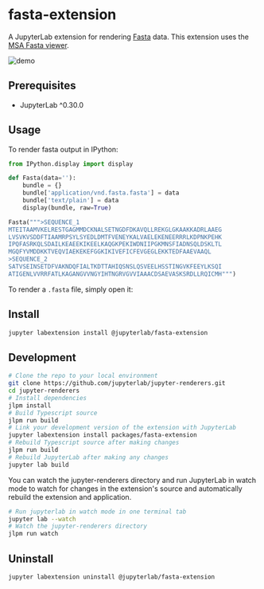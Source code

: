 # fasta-extension

A JupyterLab extension for rendering
[Fasta](https://en.wikipedia.org/wiki/FASTA_format) data. This extension uses the
[MSA Fasta viewer](http://msa.biojs.net/).

![demo](http://g.recordit.co/temizjae9X.gif)

## Prerequisites

* JupyterLab ^0.30.0

## Usage

To render fasta output in IPython:

```python
from IPython.display import display

def Fasta(data=''):
    bundle = {}
    bundle['application/vnd.fasta.fasta'] = data
    bundle['text/plain'] = data
    display(bundle, raw=True)    

Fasta(""">SEQUENCE_1
MTEITAAMVKELRESTGAGMMDCKNALSETNGDFDKAVQLLREKGLGKAAKKADRLAAEG
LVSVKVSDDFTIAAMRPSYLSYEDLDMTFVENEYKALVAELEKENEERRRLKDPNKPEHK
IPQFASRKQLSDAILKEAEEKIKEELKAQGKPEKIWDNIIPGKMNSFIADNSQLDSKLTL
MGQFYVMDDKKTVEQVIAEKEKEFGGKIKIVEFICFEVGEGLEKKTEDFAAEVAAQL
>SEQUENCE_2
SATVSEINSETDFVAKNDQFIALTKDTTAHIQSNSLQSVEELHSSTINGVKFEEYLKSQI
ATIGENLVVRRFATLKAGANGVVNGYIHTNGRVGVVIAAACDSAEVASKSRDLLRQICMH""")
```

To render a `.fasta` file, simply open it:

## Install

```bash
jupyter labextension install @jupyterlab/fasta-extension
```

## Development

```bash
# Clone the repo to your local environment
git clone https://github.com/jupyterlab/jupyter-renderers.git
cd jupyter-renderers
# Install dependencies
jlpm install
# Build Typescript source
jlpm run build
# Link your development version of the extension with JupyterLab
jupyter labextension install packages/fasta-extension
# Rebuild Typescript source after making changes
jlpm run build
# Rebuild JupyterLab after making any changes
jupyter lab build
```

You can watch the jupyter-renderers directory and run JupyterLab in watch mode to watch for changes in the extension's source and automatically rebuild the extension and application.

```bash
# Run jupyterlab in watch mode in one terminal tab
jupyter lab --watch
# Watch the jupyter-renderers directory
jlpm run watch
```

## Uninstall

```bash
jupyter labextension uninstall @jupyterlab/fasta-extension
```
